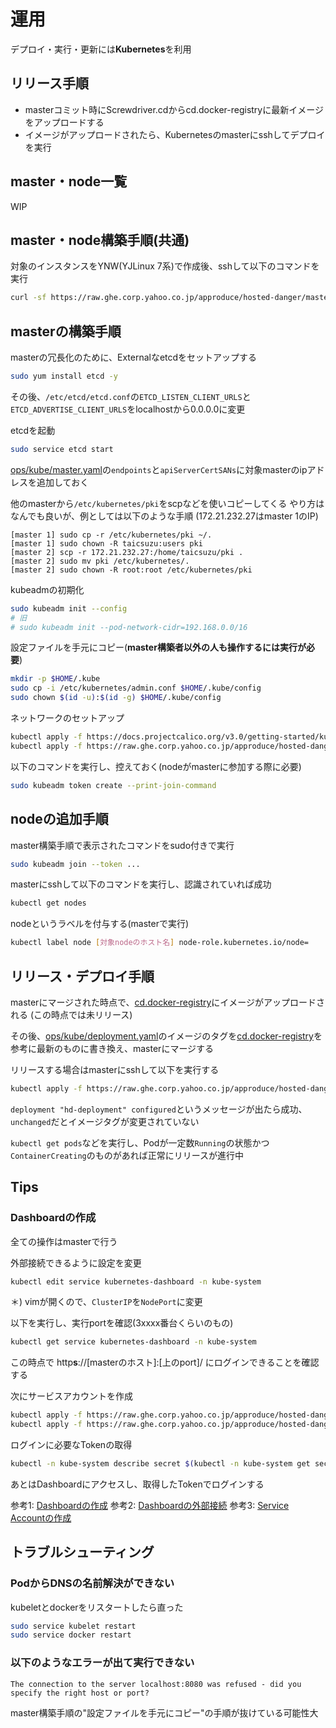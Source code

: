 # 運用
デプロイ・実行・更新には**Kubernetes**を利用

## リリース手順
- masterコミット時にScrewdriver.cdからcd.docker-registryに最新イメージをアップロードする
- イメージがアップロードされたら、Kubernetesのmasterにsshしてデプロイを実行

## master・node一覧
WIP

## master・node構築手順(共通)
対象のインスタンスをYNW(YJLinux 7系)で作成後、sshして以下のコマンドを実行
```bash
curl -sf https://raw.ghe.corp.yahoo.co.jp/approduce/hosted-danger/master/ops/setup | sudo bash -s
```

## masterの構築手順
masterの冗長化のために、Externalなetcdをセットアップする
```bash
sudo yum install etcd -y
```

その後、`/etc/etcd/etcd.conf`の`ETCD_LISTEN_CLIENT_URLS`と`ETCD_ADVERTISE_CLIENT_URLS`をlocalhostから0.0.0.0に変更

etcdを起動
```bash
sudo service etcd start
```

[ops/kube/master.yaml](https://ghe.corp.yahoo.co.jp/approduce/hosted-danger/blob/master/ops/kube/master.yaml)の`endpoints`と`apiServerCertSANs`に対象masterのipアドレスを追加しておく

他のmasterから`/etc/kubernetes/pki`をscpなどを使いコピーしてくる
やり方はなんでも良いが、例としては以下のような手順 (172.21.232.27はmaster 1のIP)
```
[master 1] sudo cp -r /etc/kubernetes/pki ~/.
[master 1] sudo chown -R taicsuzu:users pki
[master 2] scp -r 172.21.232.27:/home/taicsuzu/pki .
[master 2] sudo mv pki /etc/kubernetes/.
[master 2] sudo chown -R root:root /etc/kubernetes/pki
```

kubeadmの初期化
```bash
sudo kubeadm init --config 
# 旧
# sudo kubeadm init --pod-network-cidr=192.168.0.0/16
```

設定ファイルを手元にコピー(**master構築者以外の人も操作するには実行が必要**)
```bash
mkdir -p $HOME/.kube
sudo cp -i /etc/kubernetes/admin.conf $HOME/.kube/config
sudo chown $(id -u):$(id -g) $HOME/.kube/config
```

ネットワークのセットアップ
```bash
kubectl apply -f https://docs.projectcalico.org/v3.0/getting-started/kubernetes/installation/hosted/kubeadm/1.7/calico.yaml
kubectl apply -f https://raw.ghe.corp.yahoo.co.jp/approduce/hosted-danger/master/ops/kube/service.yaml
```

以下のコマンドを実行し、控えておく(nodeがmasterに参加する際に必要)
```bash
sudo kubeadm token create --print-join-command
```

## nodeの追加手順
master構築手順で表示されたコマンドをsudo付きで実行
```bash
sudo kubeadm join --token ...
```

masterにsshして以下のコマンドを実行し、認識されていれば成功
```bash
kubectl get nodes
```

nodeというラベルを付与する(masterで実行)
```bash
kubectl label node [対象nodeのホスト名] node-role.kubernetes.io/node=
```

## リリース・デプロイ手順
masterにマージされた時点で、[cd.docker-registry](http://cd.docker-registry.corp.yahoo.co.jp/repository/approduce/hosted-danger-image)にイメージがアップロードされる (この時点では未リリース)

その後、[ops/kube/deployment.yaml](https://ghe.corp.yahoo.co.jp/approduce/hosted-danger/blob/master/ops/kube/deployment.yaml#L17)のイメージのタグを[cd.docker-registry](http://cd.docker-registry.corp.yahoo.co.jp/repository/approduce/hosted-danger-image)を参考に最新のものに書き換え、masterにマージする

リリースする場合はmasterにsshして以下を実行する
```bash
kubectl apply -f https://raw.ghe.corp.yahoo.co.jp/approduce/hosted-danger/master/ops/kube/deployment.yaml
```

`deployment "hd-deployment" configured`というメッセージが出たら成功、`unchanged`だとイメージタグが変更されていない

`kubectl get pods`などを実行し、Podが一定数`Running`の状態かつ`ContainerCreating`のものがあれば正常にリリースが進行中

## Tips

### Dashboardの作成

全ての操作はmasterで行う

外部接続できるように設定を変更
```bash
kubectl edit service kubernetes-dashboard -n kube-system 
```
＊) vimが開くので、`ClusterIP`を`NodePort`に変更

以下を実行し、実行portを確認(3xxxx番台くらいのもの)
```bash
kubectl get service kubernetes-dashboard -n kube-system
```

この時点で http**s**://[masterのホスト]:[上のport]/ にログインできることを確認する

次にサービスアカウントを作成
```bash
kubectl apply -f https://raw.ghe.corp.yahoo.co.jp/approduce/hosted-danger/master/ops/kube/admin-user.yaml
kubectl apply -f https://raw.ghe.corp.yahoo.co.jp/approduce/hosted-danger/master/ops/kube/admin-user-role.yaml
```

ログインに必要なTokenの取得
```bash
kubectl -n kube-system describe secret $(kubectl -n kube-system get secret | grep admin-user | awk '{print $1}')
```

あとはDashboardにアクセスし、取得したTokenでログインする

参考1: [Dashboardの作成](https://github.com/kubernetes/dashboard/wiki/Installation)
参考2: [Dashboardの外部接続](https://github.com/kubernetes/dashboard/wiki/Accessing-Dashboard---1.7.X-and-above#nodeport)
参考3: [Service Accountの作成](https://github.com/kubernetes/dashboard/wiki/Creating-sample-user)

## トラブルシューティング

### PodからDNSの名前解決ができない
kubeletとdockerをリスタートしたら直った
```bash
sudo service kubelet restart
sudo service docker restart
```

### 以下のようなエラーが出て実行できない
```
The connection to the server localhost:8080 was refused - did you specify the right host or port?
```
master構築手順の"設定ファイルを手元にコピー"の手順が抜けている可能性大
